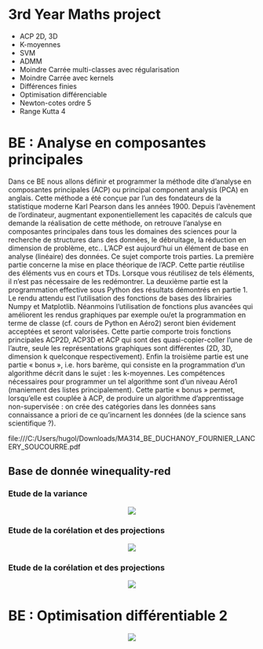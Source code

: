 # 3rd Year Maths project 
* ACP 2D, 3D
* K-moyennes
* SVM 
* ADMM
* Moindre Carrée multi-classes avec régularisation
* Moindre Carrée avec kernels
* Différences finies
* Optimisation différenciable
* Newton-cotes ordre 5
* Range Kutta 4
# BE : Analyse en composantes principales
Dans ce BE nous allons définir et programmer la méthode dite d’analyse en composantes principales (ACP) ou
principal component analysis (PCA) en anglais. Cette méthode a été conçue par l’un des fondateurs de la statistique
moderne Karl Pearson dans les années 1900. Depuis l’avènement de l’ordinateur, augmentant exponentiellement les capacités de calculs que demande la réalisation de cette méthode, on retrouve l’analyse en composantes principales dans
tous les domaines des sciences pour la recherche de structures dans des données, le débruitage, la réduction en dimension
de problème, etc.. L’ACP est aujourd’hui un élément de base en analyse (linéaire) des données. Ce sujet comporte trois
parties. La première partie concerne la mise en place théorique de l’ACP. Cette partie réutilise des éléments vus en
cours et TDs. Lorsque vous réutilisez de tels éléments, il n’est pas nécessaire de les redémontrer. La deuxième partie
est la programmation effective sous Python des résultats démontrés en partie 1. Le rendu attendu est l’utilisation des
fonctions de bases des librairies Numpy et Matplotlib. Néanmoins l’utilisation de fonctions plus avancées qui améliorent
les rendus graphiques par exemple ou/et la programmation en terme de classe (cf. cours de Python en Aéro2) seront bien
évidement acceptées et seront valorisées. Cette partie comporte trois fonctions principales ACP2D, ACP3D et ACP
qui sont des quasi-copier-coller l’une de l’autre, seule les représentations graphiques sont différentes (2D, 3D, dimension
k quelconque respectivement). Enfin la troisième partie est une partie « bonus », i.e. hors barème, qui consiste en la
programmation d’un algorithme décrit dans le sujet : les k-moyennes. Les compétences nécessaires pour programmer un
tel algorithme sont d’un niveau Aéro1 (maniement des listes principalement). Cette partie « bonus » permet, lorsqu’elle
est couplée à ACP, de produire un algorithme d’apprentissage non-supervisée : on crée des catégories dans les données
sans connaissance a priori de ce qu’incarnent les données (de la science sans scientifique ?).

file:///C:/Users/hugol/Downloads/MA314_BE_DUCHANOY_FOURNIER_LANCERY_SOUCOURRE.pdf

## Base de donnée winequality-red
### Etude de la variance
<p align="center"> 
<img src="https://i.imgur.com/tf4p2pL.png" /> 
</p>

### Etude de la corélation et des projections
<p align="center"> 
<img src="https://i.imgur.com/kYiApLd.png" /> 
</p>

### Etude de la corélation et des projections
<p align="center"> 
<img src="https://i.imgur.com/qb9cdhG.png" /> 
</p>

# BE : Optimisation différentiable 2
<p align="center"> 
<img src="https://i.imgur.com/6g2BL5z.png" /> 
</p>

